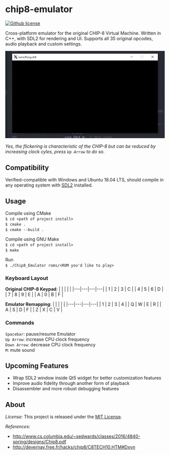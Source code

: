 # chip8-emulator
[![Github license](https://img.shields.io/github/license/mashape/apistatus.svg?style=flat-square)](https://github.com/TheShepord/chip8-emulator/blob/master/LICENSE)

Cross-platform emulator for the original CHIP-8 Virtual Machine. Written in C++, with SDL2 for rendering and UI. Supports all 35 original opcodes, audio playback and custom settings.

![Playing pong!](https://github.com/TheShepord/chip8-emulator/blob/master/docs/images/playing-pong.gif)

*Yes, the flickering is characteristic of the CHIP-8 but can be reduced by increasing clock cyles, press `Up Arrow` to do so.*

## Compatibility
Verified-compatible with Windows and Ubuntu 18.04 LTS, should compile in any operating system with [SDL2](https://www.libsdl.org/download-2.0.php) installed.

## Usage

Compile using CMake  
`$ cd <path of project install>`  
`$ cmake .`  
`$ cmake --build .`  

Compile using GNU Make  
`$ cd <path of project install>`  
`$ make`  

Run  
`$ ./Chip8_Emulator roms/<ROM you'd like to play>`

### Keyboard Layout

**Original CHIP-8 Keypad**:
|   |   |   |   |
|---|---|---|---|
| 1 | 2 | 3 | C |
| 4 | 5 | 6 | D |
| 7 | 8 | 9 | E |
| A | 0 | B | F |

**Emulator Remapping**:
|   |   |   |   |
|---|---|---|---|
| 1 | 2 | 3 | 4 |
| Q | W | E | R |
| A | S | D | F |
| Z | X | C | V |

### Commands
`Spacebar`: pause/resume Emulator  
`Up Arrow`: increase CPU clock frequency  
`Down Arrow`: decrease CPU clock frequency  
`M`: mute sound  

## Upcoming Features

* Wrap SDL2 window inside Qt5 widget for better customization features  
* Improve audio fidelity through another form of playback  
* Disassembler and more robust debugging features  


## About

*License*: This project is released under the [MIT License](https://github.com/TheShepord/chip8-emulator/blob/master/LICENSE).

*References*:
- http://www.cs.columbia.edu/~sedwards/classes/2016/4840-spring/designs/Chip8.pdf
- http://devernay.free.fr/hacks/chip8/C8TECH10.HTM#Dxyn